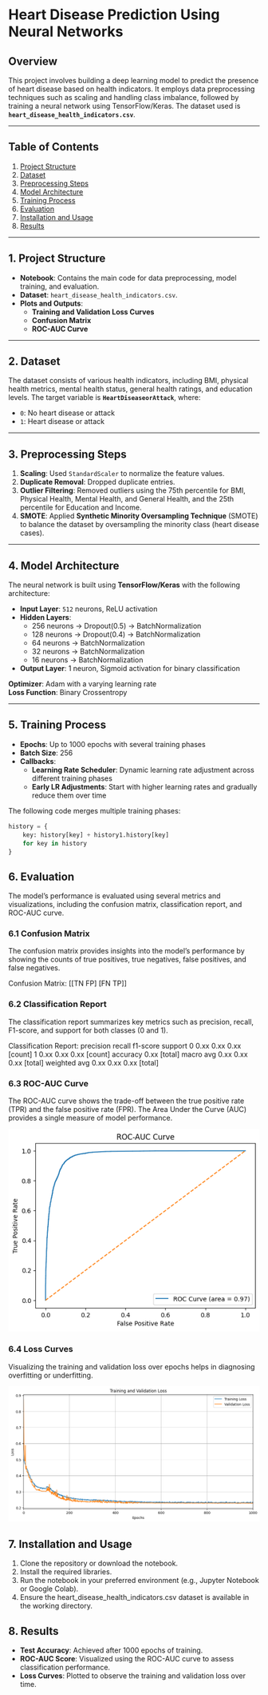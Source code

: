# Heart Disease Prediction Using Neural Networks  

## Overview  
This project involves building a deep learning model to predict the presence of heart disease based on health indicators. It employs data preprocessing techniques such as scaling and handling class imbalance, followed by training a neural network using TensorFlow/Keras. The dataset used is **`heart_disease_health_indicators.csv`**.  

---

## Table of Contents  
1. [Project Structure](#project-structure)  
2. [Dataset](#dataset)  
3. [Preprocessing Steps](#preprocessing-steps)  
4. [Model Architecture](#model-architecture)  
5. [Training Process](#training-process)  
6. [Evaluation](#evaluation)  
7. [Installation and Usage](#installation-and-usage)  
8. [Results](#results)    

---

## 1. Project Structure  
- **Notebook**: Contains the main code for data preprocessing, model training, and evaluation.  
- **Dataset**: `heart_disease_health_indicators.csv`.  
- **Plots and Outputs**:  
  - **Training and Validation Loss Curves**  
  - **Confusion Matrix**  
  - **ROC-AUC Curve**  

---

## 2. Dataset  
The dataset consists of various health indicators, including BMI, physical health metrics, mental health status, general health ratings, and education levels. The target variable is **`HeartDiseaseorAttack`**, where:  
- `0`: No heart disease or attack  
- `1`: Heart disease or attack  

---

## 3. Preprocessing Steps  
1. **Scaling**: Used `StandardScaler` to normalize the feature values.  
2. **Duplicate Removal**: Dropped duplicate entries.  
3. **Outlier Filtering**: Removed outliers using the 75th percentile for BMI, Physical Health, Mental Health, and General Health, and the 25th percentile for Education and Income.  
4. **SMOTE**: Applied **Synthetic Minority Oversampling Technique** (SMOTE) to balance the dataset by oversampling the minority class (heart disease cases).  

---

## 4. Model Architecture  
The neural network is built using **TensorFlow/Keras** with the following architecture:  
- **Input Layer**: `512` neurons, ReLU activation  
- **Hidden Layers**:  
  - 256 neurons → Dropout(0.5) → BatchNormalization  
  - 128 neurons → Dropout(0.4) → BatchNormalization  
  - 64 neurons → BatchNormalization  
  - 32 neurons → BatchNormalization  
  - 16 neurons → BatchNormalization  
- **Output Layer**: 1 neuron, Sigmoid activation for binary classification  

**Optimizer**: Adam with a varying learning rate  
**Loss Function**: Binary Crossentropy  

---

## 5. Training Process  
- **Epochs**: Up to 1000 epochs with several training phases  
- **Batch Size**: 256  
- **Callbacks**:  
  - **Learning Rate Scheduler**: Dynamic learning rate adjustment across different training phases  
  - **Early LR Adjustments**: Start with higher learning rates and gradually reduce them over time  

The following code merges multiple training phases:  

```python
history = {
    key: history[key] + history1.history[key]
    for key in history
}
```
## 6. Evaluation  
The model’s performance is evaluated using several metrics and visualizations, including the confusion matrix, classification report, and ROC-AUC curve.

### 6.1 Confusion Matrix  
The confusion matrix provides insights into the model’s performance by showing the counts of true positives, true negatives, false positives, and false negatives.  

Confusion Matrix:
[[TN  FP]
 [FN  TP]]

### 6.2 Classification Report
The classification report summarizes key metrics such as precision, recall, F1-score, and support for both classes (0 and 1).


Classification Report:
               precision    recall  f1-score   support
           0       0.xx      0.xx      0.xx     [count]
           1       0.xx      0.xx      0.xx     [count]
    accuracy                           0.xx     [total]
   macro avg       0.xx      0.xx      0.xx     [total]
weighted avg       0.xx      0.xx      0.xx     [total]


### 6.3 ROC-AUC Curve
The ROC-AUC curve shows the trade-off between the true positive rate (TPR) and the false positive rate (FPR). The Area Under the Curve (AUC) provides a single measure of model performance.

![ROC-AUC curve](ROC-AUC_curve.png)

### 6.4 Loss Curves
Visualizing the training and validation loss over epochs helps in diagnosing overfitting or underfitting.

![Training Vs. Validation Loss](TrainingVsValidationLoss.png)

## 7. Installation and Usage

1. Clone the repository or download the notebook.
2. Install the required libraries.
3. Run the notebook in your preferred environment (e.g., Jupyter Notebook or Google Colab).
4. Ensure the heart_disease_health_indicators.csv dataset is available in the working directory.


## 8. Results
- **Test Accuracy**: Achieved after 1000 epochs of training.
- **ROC-AUC Score**: Visualized using the ROC-AUC curve to assess classification performance.
- **Loss Curves**: Plotted to observe the training and validation loss over time.


